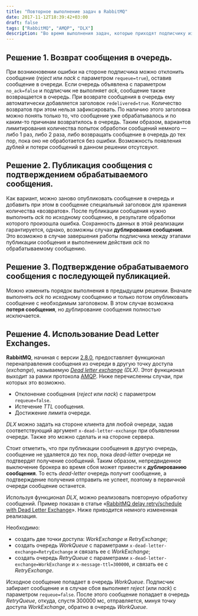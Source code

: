 ```yaml
---
title: "Повторное выполнение задач в RabbitMQ"
date: 2017-11-12T18:39:42+03:00
draft: false
tags: ["RabbitMQ", "AMQP", "DLX"]
description: "Во время выполнения задач, которые приходят подписчику из очереди в виде сообщения, возможны случаи сбоев и ошибок. При этом бывает, что задачу нужно попробовать выполнить некоторое количество раз, прежде чем удалить ее из очереди."
---
```


## Решение 1. Возврат сообщения в очередь.
При возникновении ошибки на стороне подписчика можно отклонить сообщение (*reject* или *nack* с параметром `requeue=true`), оставив сообщение в очереди. Если очередь объявлена с параметром `no_ack=false` и подписчик не выполняет *ack*, сообщение также возвращается в очередь. При возврате сообщения в очередь ему автоматически добавляется заголовок `redelivered=true`. Количество возвратов при этом нельзя зафиксировать. По наличию этого заголовка можно понять только то, что сообщение уже обрабатывалось и по каким-то причинам возвратилось в очередь. Таким образом, вариантов лимитирования количества попыток обработки сообщений немного &mdash; либо 1 раз, либо 2 раза, либо возвращать сообщение в очередь до тех пор, пока оно не обработается без ошибки. Возможность появления дублей и потери сообщений в данном решении отсутсвуют.

## Решение 2. Публикация сообщения с подтверждением обрабатываемого сообщения.
Как вариант, можно заново опубликовать сообщение в очередь и добавить при этом в сообщение специальный заголовок для хранения количества &laquo;возвратов&raquo;. После публикации сообщения нужно выполнить *ack* по исходному сообщению, в результате обработки которого произошла ошибка. Сохранность данных в этой реализации гарантируется, однако, возможны случаи **дублирования сообщения**. Это возможно в случае завершения работы подписчика между этапами публикации сообщения и выполнением действия *ack* по обрабатываемому сообщению.

## Решение 3. Подтверждение обрабатываемого сообщения с последующей публикацией.
Можно изменить порядок выполнения в предыдущем решении. Вначале выполнять *ack* по исходному сообщению и только потом опубликовать сообщение с необходимым заголовком. В этом случае возможна **потеря сообщения**, но дублирование сообщения полностью исключается.

## Решение 4. Использование Dead Letter Exchanges.
**RabbitMQ**, начиная с версии [2.8.0](https://www.rabbitmq.com/release-notes/README-2.8.0.txt), предоставляет функционал перенаправления сообщения из очереди в другую точку доступа (*exchange*), называемую *[Dead letter exchange](https://www.rabbitmq.com/dlx.html) (DLX)*. Этот функционал выходит за рамки протокола [AMQP](https://www.amqp.org/). Ниже перечисленны случаи, при которых это возможно.

 - Отклонение сообщения (*reject* или *nack*) с параметром `requeue=false`.
 - Истечение *TTL* сообщения.
 - Достижение лимита очереди.

*DLX* можно задать на стороне клиента для любой очереди, задав соответствующий аргумент `x-dead-letter-exchange` при объявлении очереди. Также это можно сделать и на стороне сервера.

Стоит отметить, что при публикации сообщения в другую очередь, сообщение не удаляется до тех пор, пока *dead-letter* очереди не подтвердят получение сообщений. Таким образом, непредвиденное выключение брокера во время сбоя может привести к **дублированию сообщения**. То есть *dead-letter* очередь получит сообщение, а подтверждение получения отправить не успеет, поэтому в первичной очереди сообщение останется.

Используя функционал *DLX*, можно реализовать повторную обработку сообщений. Пример показан в статье &laquo;[RabbitMQ delay retry/schedule with Dead Letter Exchange](https://medium.com/@kiennguyen88/rabbitmq-delay-retry-schedule-with-dead-letter-exchange-31fb25a440fc)&raquo;. Ниже приводится немного измененная реализация.

Необходимо:

 - создать две точки доступа: *WorkExchange* и *RetryExchange*;
 - cоздать очередь *WorkQueue* с параметрами `x-dead-letter-exchange=RetryExchange` и связать ее c *WorkExchange*;
 - cоздать очередь *RetryQueue* с параметрами `x-dead-letter-exchange=WorkExchange` и `x-message-ttl=300000`, и связать ее c *RetryExchange*.

Исходное сообщение попадает в очередь *WorkQueue*. Подписчик забирает сообщение и в случае сбоя выполняет *reject* (или *nack*) с параметром `requeue=false`. После этого сообщение попадает в очередь *RetryQueue*, откуда, спустя 300000 мс, отправляется, минуя точку доступа *WorkExchange*, обратно в очередь *WorkQueue*.

   [Dead Letter Exchanges]: <https://www.rabbitmq.com/dlx.html>
   [AMQP]: <https://www.amqp.org/>
   [RabbitMQ delay retry/schedule with Dead Letter Exchange]: <https://medium.com/@kiennguyen88/rabbitmq-delay-retry-schedule-with-dead-letter-exchange-31fb25a440fc>

